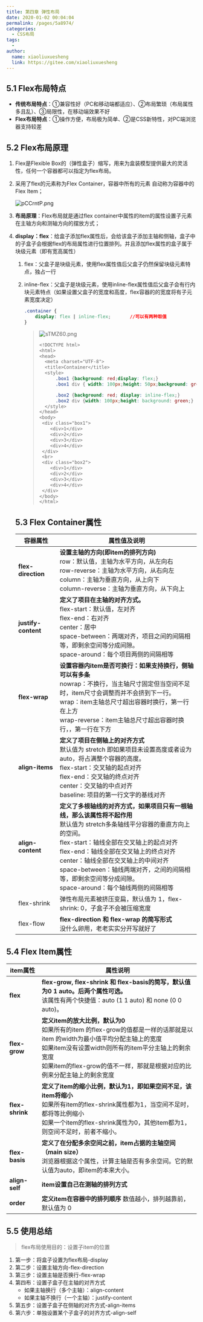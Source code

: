 ```yaml
---
title: 第四章 弹性布局
date: 2020-01-02 00:04:04
permalink: /pages/5a8974/
categories:
  - CSS布局
tags:
  - 
author: 
  name: xiaoliuxuesheng
  link: https://gitee.com/xiaoliuxuesheng
---
```


## 5.1 Flex布局特点

- **传统布局特点**：①兼容性好（PC和移动端都适应）、②布局繁琐（布局属性多且乱）、③局限性，在移动端效果不好
- **Flex布局特点**：①操作方便，布局极为简单、②是CSS新特性，对PC端浏览器支持较差

## 5.2 Flex布局原理

1. Flex是Flexible Box的（弹性盒子）缩写，用来为盒装模型提供最大的灵活性，任何一个容器都可以指定为flex布局。

2. 采用了flex的元素称为Flex Container，容器中所有的元素 自动称为容器中的Flex Item；

   <img src="https://s1.ax1x.com/2023/06/05/pCCrntP.png" alt="pCCrntP.png" border="0" />

3. **布局原理**：Flex布局就是通过flex container中属性的item的属性设置子元素在主轴方向和测轴方向的摆放方式；

4. **display：flex**：给盒子添加flex属性后，会给该盒子添加主轴和侧轴，盒子中的子盒子会根据flex的布局属性进行位置排列。并且添加flex属性的盒子属于块级元素（即有宽高属性）

   1. flex：父盒子是块级元素，使用flex属性值后父盒子仍然保留块级元素特点，独占一行

   2. inline-flex：父盒子是块级元素，使用inline-flex属性值后父盒子会有行内块元素特点（如果设置父盒子的宽度和高度，flex容器的的宽度将有子元素宽度决定）

      ```css
      .container {
          display: flex | inline-flex;       //可以有两种取值
      }
      ```

      > <img src="https://z3.ax1x.com/2021/01/23/sTMZ60.png" alt="sTMZ60.png" border="0" />
      >
      > ```css
      > <!DOCTYPE html>
      > <html>
      > <head>
      >   <meta charset="UTF-8">
      >   <title>Container</title>
      >   <style>
      >       .box1 {background: red;display: flex;}
      >       .box1 div { width: 100px;height: 50px;background: green;}
      > 
      >       .box2 {background: red; display: inline-flex;}
      >       .box2 div {width: 100px;height: background: green;}
      >   </style>
      > </head>
      > <body>
      >  <div class="box1">
      >     <div>1</div>
      >     <div>2</div>
      >     <div>3</div>
      >     <div>4</div>
      >  </div>
      >  <br>
      >  <div class="box2">
      >     <div>1</div>
      >     <div>2</div>
      >     <div>3</div>
      >     <div>4</div>
      >  </div>
      > </body>
      > </html>
      > ```

   ## 5.3 Flex Container属性

   | 容器属性            | 属性值及说明                                                 |
   | ------------------- | ------------------------------------------------------------ |
   | **flex-direction**  | **设置主轴的方向(即item的排列方向)**<br />row：默认值，主轴为水平方向，从左向右<br />row-reverse：主轴为水平方向，从右向左<br />column：主轴为垂直方向，从上向下<br />column-reverse：主轴为垂直方向，从下向上 |
   | **justify-content** | **定义了项目在主轴的对齐方式。**<br />flex-start：默认值，左对齐<br />flex-end：右对齐<br />center：居中<br />space-between：两端对齐，项目之间的间隔相等，即剩余空间等分成间隙。<br />space-around：每个项目两侧的间隔相等 |
   | **flex-wrap**       | **设置容器内item是否可换行：如果支持换行，侧轴可以有多条**<br />nowrap：不换行，当主轴尺寸固定但当空间不足时，item尺寸会调整而并不会挤到下一行。<br/>wrap：item主轴总尺寸超出容器时换行，第一行在上方<br />wrap-reverse：item主轴总尺寸超出容器时换行，，第一行在下方 |
   | **align-items**     | **定义了项目在侧轴上的对齐方式**<br />默认值为 stretch 即如果项目未设置高度或者设为 auto，将占满整个容器的高度。<br />flex-start：交叉轴的起点对齐<br />flex-end：交叉轴的终点对齐<br />center：交叉轴的中点对齐<br />baseline: 项目的第一行文字的基线对齐 |
   | **align-content**   | **定义了多根轴线的对齐方式，如果项目只有一根轴线，那么该属性将不起作用**<br />默认值为 stretch多条轴线平分容器的垂直方向上的空间。<br />flex-start：轴线全部在交叉轴上的起点对齐<br />flex-end：轴线全部在交叉轴上的终点对齐<br />center：轴线全部在交叉轴上的中间对齐<br />space-between：轴线两端对齐，之间的间隔相等，即剩余空间等分成间隙。<br />space-around：每个轴线两侧的间隔相等 |
   | flex-shrink         | 弹性布局元素被挤压变扁，默认值为 1，flex-shrink: 0，子盒子不会被压缩宽度 |
   | flex-flow           | **flex-direction 和 flex-wrap 的简写形式**<br />没什么卵用，老老实实分开写就好了 |

## 5.4 Flex Item属性

| item属性        | 属性说明                                                     |
| --------------- | ------------------------------------------------------------ |
| **flex**        | **flex-grow, flex-shrink 和 flex-basis的简写，默认值为0 1 auto。后两个属性可选。** <br />该属性有两个快捷值：auto (1 1 auto) 和 none (0 0 auto)。 |
| **flex-grow**   | **定义item的放大比例，默认为0** <br />如果所有的item 的flex-grow的值都是一样的话那就是以item 的width为最小值平均分配主轴上的宽度 <br />如果item没有设置width则所有的item平分主轴上的剩余宽度 <br />如果item的flex-grow的值不一样，那就是根据对应的比例来分配主轴上的剩余宽度 |
| **flex-shrink** | **定义了item的缩小比例，默认为1，即如果空间不足，该item将缩小** <br />如果所有item的flex-shrink属性都为1，当空间不足时，都将等比例缩小 <br />如果一个item的flex-shrink属性为0，其他item都为1，则空间不足时，前者不缩小。 |
| **flex-basis**  | **定义了在分配多余空间之前，item占据的主轴空间（main size）** <br />浏览器根据这个属性，计算主轴是否有多余空间。它的默认值为auto，即item的本来大小。 |
| **align-self**  | **item设置自己在测轴的排列方式**                             |
| **order**       | **定义item在容器中的排列顺序** 数值越小，排列越靠前，默认值为 0 |

## 5.5 使用总结

> flex布局使用目的：设置子item的位置

1. 第一步：将盒子设置为flex布局-display
2. 第二步：设置主轴方向-flex-direction
3. 第三步：设置主轴是否换行-flex-wrap
4. 第四布：设置子盒子在主轴的对齐方式
   - 如果主轴换行（多个主轴）：align-content
   - 如果主轴不换行（一个主轴）：justify-content
5. 第五步：设置子盒子在侧轴的对齐方式-align-items
6. 第六步：单独设置某个子盒子的对齐方式-align-self
